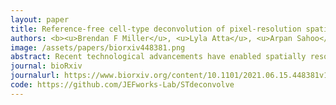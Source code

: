 ```yaml
---
layout: paper
title: Reference-free cell-type deconvolution of pixel-resolution spatially resolved transcriptomics data
authors: <b><u>Brendan F Miller</u>, <u>Lyla Atta</u>, <u>Arpan Sahoo</u>, <u>Feiyang Huang</u>, Jean Fan^</b>
image: /assets/papers/biorxiv448381.png
abstract: Recent technological advancements have enabled spatially resolved transcriptomic profiling but at multi-cellular pixel resolution, thereby hindering the identification of cell-type spatial co-localization patterns. We developed STdeconvolve as an unsupervised approach to deconvolve underlying cell-types comprising such multi-cellular pixel resolution spatially resolved transcriptomics datasets. We show that STdeconvolve effectively recovers the putative transcriptomic profiles of cell-types and their proportional representation within spatially resolved pixels without reliance on external single-cell transcriptomics references.
journal: bioRxiv
journalurl: https://www.biorxiv.org/content/10.1101/2021.06.15.448381v1
code: https://github.com/JEFworks-Lab/STdeconvolve
---
```

